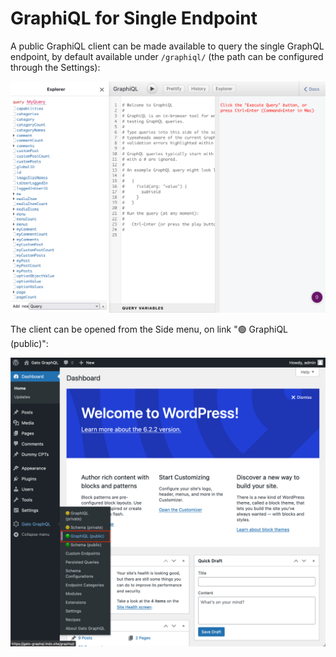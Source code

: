 # GraphiQL for Single Endpoint

A public GraphiQL client can be made available to query the single GraphQL endpoint, by default available under `/graphiql/` (the path can be configured through the Settings):

<div class="img-width-1024" markdown=1>

![Single endpoint's GraphiQL client](../../images/single-endpoint-graphiql.png "Single endpoint's GraphiQL client")

</div>

The client can be opened from the Side menu, on link "🟢 GraphiQL (public)":

<div class="img-width-1024" markdown=1>

![Single endpoint's link to the GraphiQL client](../../images/single-endpoint-graphiql-link.png "Single endpoint's link to the GraphiQL client")

</div>
